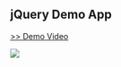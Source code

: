 ## jQuery Demo App

<a href="https://www.youtube.com/watch?v=LWWk0B5TKzQ" target="_blank">>> Demo Video</a>  

<img src="http://f.st-hatena.com/images/fotolife/t/tyoshikawa1106/20150815/20150815231351.png" />

